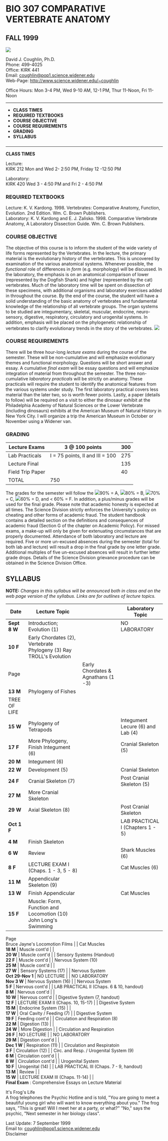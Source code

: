 #  **BIO 307 COMPARATIVE VERTEBRATE ANATOMY**

##  **FALL** **1999**

![](lizard.gif)

David J. Coughlin, Ph.D.  
Phone: 499-4025  
Office: KIRK 441  
Email: coughlin@pop1.science.widener.edu  
Web-Page: http://www.science.widener.edu/~coughlin

Office Hours: Mon 3-4 PM, Wed 9-10 AM, 12-1 PM, Thur 11-Noon,  Fri 11-Noon  


* * *

  * **CLASS TIMES**
  * **REQUIRED TEXTBOOKS**
  * **COURSE OBJECTIVE**
  * **COURSE REQUIREMENTS**
  * **GRADING**
  * **SYLLABUS**

###

* * *

  
**CLASS TIMES**

Lecture:  
KIRK 212 Mon and Wed 2- 2:50 PM, Friday 12 -12:50 PM

Laboratory:  
KIRK 420 Wed 3 - 4:50 PM and Fri 2 - 4:50 PM

###  **REQUIRED TEXTBOOKS**

Lecture: K. V. Kardong. 1998. Vertebrates: Comparative Anatomy, Function,
Evolution. 2nd Edition.  Wm. C. Brown Publishers.  
Laboratory: K. V. Kardong and E. J. Zalisko. 1998. Comparative Vertebrate
Anatomy, A Laboratory Dissection Guide. Wm. C. Brown Publishers.

###  **COURSE OBJECTIVE**

The objective of this course is to inform the student of the wide variety of
life forms represented by the Vertebrates. In the lecture, the primary
material is the evolutionary history of the vertebrates. This is uncovered by
examination of the various anatomical systems. Whenever possible, the
_functional_ role of differences in _form_ (e.g. morphology) will be
discussed. In the laboratory, the emphasis is on an anatomical comparison of
lower (represented by the Dogfish Shark) and higher (represented by the cat)
vertebrates. Much of the laboratory time will be spent on dissection of these
specimens, with additional organisms and laboratory exercises added in
throughout the course. By the end of the course, the student will have a solid
understanding of the basic anatomy of vertebrates and fundamental knowledge of
the relationship of all vertebrate groups. The organ systems to be studied are
integumentary, skeletal, muscular, endocrine, neuro-sensory, digestive,
respiratory, circulatory and urogenital systems. In addition, emphasis will be
placed on the phylogenetic relationship of vertebrates to clarify evolutionary
trends in the story of the vertebrates. ![](mammal.gif)

###  **COURSE REQUIREMENTS**

There will be three hour-long _lecture exams_ during the course of the
semester. These will be non-cumulative and will emphasize evolutionary themes
and functional morphology. Questions will be short answer and essay. A
cumulative _final exam_ will be essay questions and will emphasize integration
of material from throughout the semester. The three non-cumulative _laboratory
practicals_ will be strictly on anatomy. These practicals will require the
student to identify the anatomical features from the various systems under
study. The first laboratory practical covers less material than the later two,
so is worth fewer points. Lastly, a  paper (details to follow) will be
required on a visit to either the dinosaur exhibit at the Philadelphia Academy
of Natural Sciences or the Lower Vertebrate (including dinosaurs) exhibits at
the American Museum of Natural History in New York City. I will organize a
trip the American Museum in October or November using a Widener van.

###  **GRADING**

Lecture Exams | 3 @ 100 points  | 300  
---|---|---  
Lab Practicals  | I = 75 points, II and III = 100  | 275  
Lecture Final |  | 135  
Field Trip Paper |  | 40  
| TOTAL | 750  
The grades for the semester will follow the ![](IMG00001.GIF)90% = A,
![](IMG00002.GIF)80% = B, ![](IMG00003.GIF)70% = C, ![](IMG00004.GIF)60% = D,
and < 60% = F. In addition, a plus/minus grades will be used for the final
grade. Please note that academic honesty is expected at all times. The Science
Division strictly enforces the University's policy on cheating and other forms
of academic fraud. The student handbook contains a detailed section on the
definitions and consequences of academic fraud (Section G of the chapter on
Academic Policy). For missed exams, a make-up will only be given for
extenuating circumstances that are properly documented. Attendance of both
laboratory and lecture are required. Five or more un-excused absences during
the semester (total for both lab and lecture) will result a drop in the final
grade by one letter grade. Additional multiples of five un-excused absences
will result in further letter grade drops. Details of the Science Division
grievance procedure can be obtained in the Science Division Office.

##  SYLLABUS

**NOTE:** _Changes in this syllabus will be announced both in class and on the
web page version of the syllabus. Links are for outlines of lecture topics._  
    
  **Date** | **Lecture Topic**   |  | **Laboratory Topic**  
---|---|---|---  
**Sept 8 W** | Introduction; Evolution (1)  |  |  NO LABORATORY  
**10 F** | Early Chordates (2), Vertebrate Phylogeny (3) Ray TROLL's Evolution
Page |  |  Early Chordates & Agnathans (1 -3)  
**13 M** | Phylogeny of Fishes  
TREE OF LIFE |  |  
**15 W** | Phylogeny of Tetrapods  |  |  Integument Lecure (6) and Lab (4)  
**17 F** |  More Phylogeny, Finish Integument (6) |  | Cranial Skeleton (5)  
**20 M** | Integument (6)  |  |  
**22 W** | Development (5)  |  |  Cranial Skeleton  
**24 F** | Cranial Skeleton (7)  |  |  Post Cranial Skeleton (5)  
**27 M** |  More Cranial Skeleton |  |  
**29 W** | Axial Skeleton (8) |  |  Post Cranial Skeleton  
**Oct 1 F** |    |  | LAB PRACTICAL I (Chapters 1 - 5)  
**4 M** |  Finish Skeleton |  |  
**6 W** |  Review |   | Shark Muscles (6)  
**8 F** |  LECTURE EXAM I (Chaps. 1 - 3, 5 - 8) |  | Cat Muscles (6)  
**11 M** | Appendicular Skeleton (9) |  |  
**13 W** |  Finish Appendicular |  | Cat Muscles  
**15 F** | Muscle: Form, Function and Locomotion (10) John Long's Swimming
Page  
Bruce Jayne's Locomotion Films |  |  Cat Muscles  
**18 M** |  Muscle cont'd |  |  
**20 W** |  Muscle cont'd |  | Sensory Systems (Handout)  
**22 F** |  Muscle cont'd |  | Nervous System (10)  
**25 M** |  Muscle cont'd |  |  
**27 W** | Sensory Systems (17) |  |  Nervous System  
**Oct 29-Nov 1** |  NO LECTURE |  | NO LABORATORY  
**Nov 3 W** | Nervous System (16)  |  |  Nervous System  
**5 F** |  Nervous cont'd  |  | LAB PRACTICAL II (Chaps. 6 & 10, handout)  
**8 M** |  Nervous cont'd  |  |  
**10 W** |  Nervous cont'd  |   | Digestive System (7, handout)  
**12 F** |  LECTURE EXAM II (Chaps. 10, 15-17) |  | Digestive System  
**15 M** | Endocrine System (15) |  |  
**17 W** | Oral Cavity / Feeding (7)  |  |  Digestive System  
**19 F** |   Feeding cont'd |  | Circulation and Respiration (8)  
**22 M** | Digestion (13)  |  |  
**24 W** |  More Digestion  |  | Circulation and Respiration  
**26 F** |  NO LECTURE |  | NO LABORATORY  
**29 M** |  Digestion cont'd  |  |  
**Dec 1 W** | Respiration (11)  |  |   Circulation and Respiratoin  
**3 F** | Circulation (12) |  |  Circ. and Resp. / Urogenital System (9)  
**6 M** |  Circulation cont'd |  |  
**8 W** |  Circulation cont'd |  |  Urogenital System  
**10 F** |   Urogenital (14)  |  | LAB PRACTICAL III (Chaps. 7 - 9, handout)  
**13 M** |  Review |  |  
**15 W** |   LECTURE EXAM III (Chaps. 11-14) |  |  
**Final Exam** : Comprehensive Essays on Lecture Material

It's Frog's Life  
A frog telephones the Psychic Hotline and is told, "You are going to meet a
beautiful young girl who will want to know everything about you." The frog
says, "This is great!  Will I meet her at a party, or what?"  "No," says the
psychic, "Next semester in her biology class".

Last Update: 7 September 1999  
Email to: coughlin@pop1.science.widener.edu  
Disclaimer

